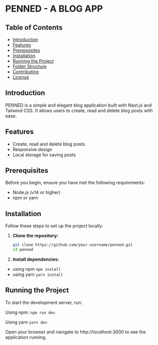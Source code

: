 # PENNED - A BLOG APP

## Table of Contents
- [Introduction](#introduction)
- [Features](#features)
- [Prerequisites](#prerequisites)
- [Installation](#installation)
- [Running the Project](#running-the-project)
- [Folder Structure](#folder-structure)
- [Contributing](#contributing)
- [License](#license)

## Introduction
PENNED is a simple and elegant blog application built with Next.js and Tailwind CSS. It allows users to create, read and delete blog posts with ease.

## Features
- Create, read and delete blog posts
- Responsive design
- Local storage for saving posts

## Prerequisites
Before you begin, ensure you have met the following requirements:
- Node.js (v14 or higher)
- npm or yarn

## Installation
Follow these steps to set up the project locally:

1. **Clone the repository:**
   ```sh
   git clone https://github.com/your-username/penned.git
   cd penned

1. **Install dependencies:** 
- using npm
`npm install`
- using yarn
`yarn install`

## Running the Project
To start the development server, run:

Using npm:
`npm run dev`

Using yarn
`yarn dev`

Open your browser and navigate to http://localhost:3000 to see the application running.